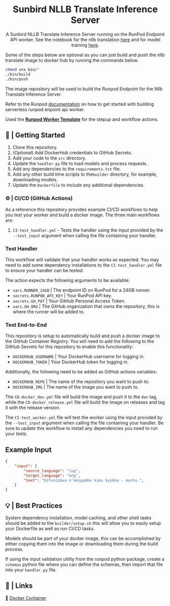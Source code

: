<div align="center">

<h1>Sunbird NLLB Translate Inference Server</h1>

A Sunbird NLLB Translate Inference Server running on the RunPod Endpoint API worker. See the notebook for the nllb translation [here](https://colab.research.google.com/drive/1FYVJHLI-OrLTUnQ3dj4TmXWv9bqqff_F#scrollTo=4PsL3JUorizH) and for model training [here](https://colab.research.google.com/drive/1JPsdj7fK0ZSRPZRGozsudhFaGV4C7dXg#scrollTo=fM22URX1IrV_).
</div>

Some of the steps below are optional as you can just build and push the nllb translate image to docker hub by running the commands below.

```sh
chmod u+x bin/*
./bin/build
./bin/push
```

The image repository will be used to build the Runpod Endpoint for the Nllb Translate Inference Server.

Refer to the Runpod [documentation](https://docs.runpod.io/serverless/workers/get-started) on how to get started with building serverless runpod enpoint api worker.

Used the [**Runpod Worker Template**](https://github.com/SunbirdAI/sunbird-runpod-worker-template) for the stepup and workflow actions.

## 📖 | Getting Started

1. Clone this repository.
2. (Optional) Add DockerHub credentials to GitHub Secrets.
3. Add your code to the `src` directory.
4. Update the `handler.py` file to load models and process requests.
5. Add any dependencies to the `requirements.txt` file.
6. Add any other build time scripts to the`builder` directory, for example, downloading models.
7. Update the `Dockerfile` to include any additional dependencies.

### ⚙️ | CI/CD (GitHub Actions)

As a reference this repository provides example CI/CD workflows to help you test your worker and build a docker image. The three main workflows are:

1. `CI-test_handler.yml` - Tests the handler using the input provided by the `--test_input` argument when calling the file containing your handler.

### Test Handler

This workflow will validate that your handler works as expected. You may need to add some dependency installations to the `CI-test_handler.yml` file to ensure your handler can be tested.

The action expects the following arguments to be available:

- `vars.RUNNER_24GB` | The endpoint ID on RunPod for a 24GB runner.
- `secrets.RUNPOD_API_KEY` | Your RunPod API key.
- `secrets.GH_PAT` | Your GitHub Personal Access Token.
- `vars.GH_ORG` | The GitHub organization that owns the repository, this is where the runner will be added to.

### Test End-to-End

This repository is setup to automatically build and push a docker image to the GitHub Container Registry. You will need to add the following to the GitHub Secrets for this repository to enable this functionality:

- `DOCKERHUB_USERNAME` | Your DockerHub username for logging in.
- `DOCKERHUB_TOKEN` | Your DockerHub token for logging in.

Additionally, the following need to be added as GitHub actions variables:

- `DOCKERHUB_REPO` | The name of the repository you want to push to.
- `DOCKERHUB_IMG` | The name of the image you want to push to.

The `CD-docker_dev.yml` file will build the image and push it to the `dev` tag, while the `CD-docker_release.yml` file will build the image on releases and tag it with the release version.

The `CI-test_worker.yml` file will test the worker using the input provided by the `--test_input` argument when calling the file containing your handler. Be sure to update this workflow to install any dependencies you need to run your tests.

## Example Input

```json
{
    "input": {
        "source_language": "lug",
        "target_language": "eng",
        "text": "Kifunzibwa n’ekigambo kimu kyokka - muntu.",
    }
}
```

## 💡 | Best Practices

System dependency installation, model caching, and other shell tasks should be added to the `builder/setup.sh` this will allow you to easily setup your Dockerfile as well as run CI/CD tasks.

Models should be part of your docker image, this can be accomplished by either copying them into the image or downloading them during the build process.

If using the input validation utility from the runpod python package, create a `schemas` python file where you can define the schemas, then import that file into your `handler.py` file.

## 🔗 | Links

🐳 [Docker Container](https://hub.docker.com/r/runpod/serverless-hello-world)
